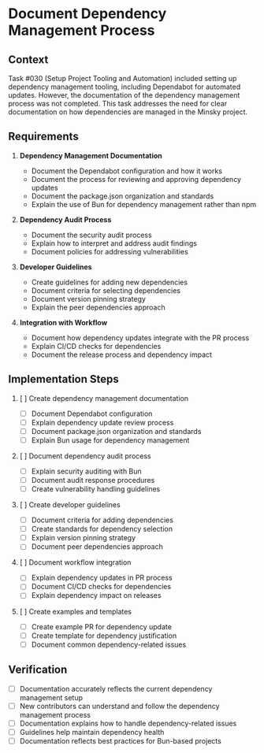 # Document Dependency Management Process

## Context

Task #030 (Setup Project Tooling and Automation) included setting up dependency management tooling, including Dependabot for automated updates. However, the documentation of the dependency management process was not completed. This task addresses the need for clear documentation on how dependencies are managed in the Minsky project.

## Requirements

1. **Dependency Management Documentation**

   - Document the Dependabot configuration and how it works
   - Document the process for reviewing and approving dependency updates
   - Document the package.json organization and standards
   - Explain the use of Bun for dependency management rather than npm

2. **Dependency Audit Process**

   - Document the security audit process
   - Explain how to interpret and address audit findings
   - Document policies for addressing vulnerabilities

3. **Developer Guidelines**

   - Create guidelines for adding new dependencies
   - Document criteria for selecting dependencies
   - Document version pinning strategy
   - Explain the peer dependencies approach

4. **Integration with Workflow**
   - Document how dependency updates integrate with the PR process
   - Explain CI/CD checks for dependencies
   - Document the release process and dependency impact

## Implementation Steps

1. [ ] Create dependency management documentation

   - [ ] Document Dependabot configuration
   - [ ] Explain dependency update review process
   - [ ] Document package.json organization and standards
   - [ ] Explain Bun usage for dependency management

2. [ ] Document dependency audit process

   - [ ] Explain security auditing with Bun
   - [ ] Document audit response procedures
   - [ ] Create vulnerability handling guidelines

3. [ ] Create developer guidelines

   - [ ] Document criteria for adding dependencies
   - [ ] Create standards for dependency selection
   - [ ] Explain version pinning strategy
   - [ ] Document peer dependencies approach

4. [ ] Document workflow integration

   - [ ] Explain dependency updates in PR process
   - [ ] Document CI/CD checks for dependencies
   - [ ] Explain dependency impact on releases

5. [ ] Create examples and templates
   - [ ] Create example PR for dependency update
   - [ ] Create template for dependency justification
   - [ ] Document common dependency-related issues

## Verification

- [ ] Documentation accurately reflects the current dependency management setup
- [ ] New contributors can understand and follow the dependency management process
- [ ] Documentation explains how to handle dependency-related issues
- [ ] Guidelines help maintain dependency health
- [ ] Documentation reflects best practices for Bun-based projects
